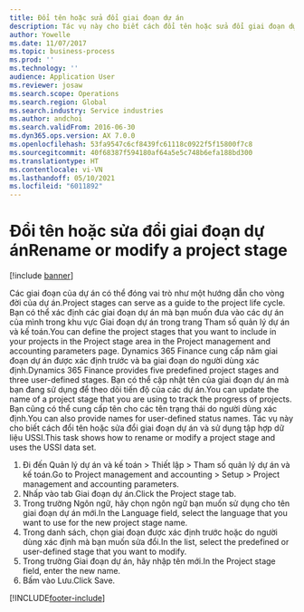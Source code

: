 ```yaml
---
title: Đổi tên hoặc sửa đổi giai đoạn dự án
description: Tác vụ này cho biết cách đổi tên hoặc sửa đổi giai đoạn dự án.
author: Yowelle
ms.date: 11/07/2017
ms.topic: business-process
ms.prod: ''
ms.technology: ''
audience: Application User
ms.reviewer: josaw
ms.search.scope: Operations
ms.search.region: Global
ms.search.industry: Service industries
ms.author: andchoi
ms.search.validFrom: 2016-06-30
ms.dyn365.ops.version: AX 7.0.0
ms.openlocfilehash: 53fa9547c6cf8439fc61118c0922f5f15800f7c8
ms.sourcegitcommit: 40f68387f594180af64a5e5c748b6efa188bd300
ms.translationtype: HT
ms.contentlocale: vi-VN
ms.lasthandoff: 05/10/2021
ms.locfileid: "6011892"
---
```

# <a name="rename-or-modify-a-project-stage"></a><span data-ttu-id="462fb-103">Đổi tên hoặc sửa đổi giai đoạn dự án</span><span class="sxs-lookup"><span data-stu-id="462fb-103">Rename or modify a project stage</span></span>

[!include [banner](../../includes/banner.md)]

<span data-ttu-id="462fb-104">Các giai đoạn của dự án có thể đóng vai trò như một hướng dẫn cho vòng đời của dự án.</span><span class="sxs-lookup"><span data-stu-id="462fb-104">Project stages can serve as a guide to the project life cycle.</span></span> <span data-ttu-id="462fb-105">Bạn có thể xác định các giai đoạn dự án mà bạn muốn đưa vào các dự án của mình trong khu vực Giai đoạn dự án trong trang Tham số quản lý dự án và kế toán.</span><span class="sxs-lookup"><span data-stu-id="462fb-105">You can define the project stages that you want to include in your projects in the Project stage area in the Project management and accounting parameters page.</span></span> <span data-ttu-id="462fb-106">Dynamics 365 Finance cung cấp năm giai đoạn dự án được xác định trước và ba giai đoạn do người dùng xác định.</span><span class="sxs-lookup"><span data-stu-id="462fb-106">Dynamics 365 Finance provides five predefined project stages and three user-defined stages.</span></span> <span data-ttu-id="462fb-107">Bạn có thể cập nhật tên của giai đoạn dự án mà bạn đang sử dụng để theo dõi tiến độ của các dự án.</span><span class="sxs-lookup"><span data-stu-id="462fb-107">You can update the name of a project stage that you are using to track the progress of projects.</span></span> <span data-ttu-id="462fb-108">Bạn cũng có thể cung cấp tên cho các tên trạng thái do người dùng xác định.</span><span class="sxs-lookup"><span data-stu-id="462fb-108">You can also provide names for user-defined status names.</span></span> <span data-ttu-id="462fb-109">Tác vụ này cho biết cách đổi tên hoặc sửa đổi giai đoạn dự án và sử dụng tập hợp dữ liệu USSI.</span><span class="sxs-lookup"><span data-stu-id="462fb-109">This task shows how to rename or modify a project stage and uses the USSI data set.</span></span>

1. <span data-ttu-id="462fb-110">Đi đến Quản lý dự án và kế toán > Thiết lập > Tham số quản lý dự án và kế toán.</span><span class="sxs-lookup"><span data-stu-id="462fb-110">Go to Project management and accounting > Setup > Project management and accounting parameters.</span></span>
2. <span data-ttu-id="462fb-111">Nhấp vào tab Giai đoạn dự án.</span><span class="sxs-lookup"><span data-stu-id="462fb-111">Click the Project stage tab.</span></span>
3. <span data-ttu-id="462fb-112">Trong trường Ngôn ngữ, hãy chọn ngôn ngữ bạn muốn sử dụng cho tên giai đoạn dự án mới.</span><span class="sxs-lookup"><span data-stu-id="462fb-112">In the Language field, select the language that you want to use for the new project stage name.</span></span>
4. <span data-ttu-id="462fb-113">Trong danh sách, chọn giai đoạn được xác định trước hoặc do người dùng xác định mà bạn muốn sửa đổi.</span><span class="sxs-lookup"><span data-stu-id="462fb-113">In the list, select the predefined or user-defined stage that you want to modify.</span></span> 
5. <span data-ttu-id="462fb-114">Trong trường Giai đoạn dự án, hãy nhập tên mới.</span><span class="sxs-lookup"><span data-stu-id="462fb-114">In the Project stage field, enter the new name.</span></span>
6. <span data-ttu-id="462fb-115">Bấm vào Lưu.</span><span class="sxs-lookup"><span data-stu-id="462fb-115">Click Save.</span></span>


[!INCLUDE[footer-include](../../includes/footer-banner.md)]